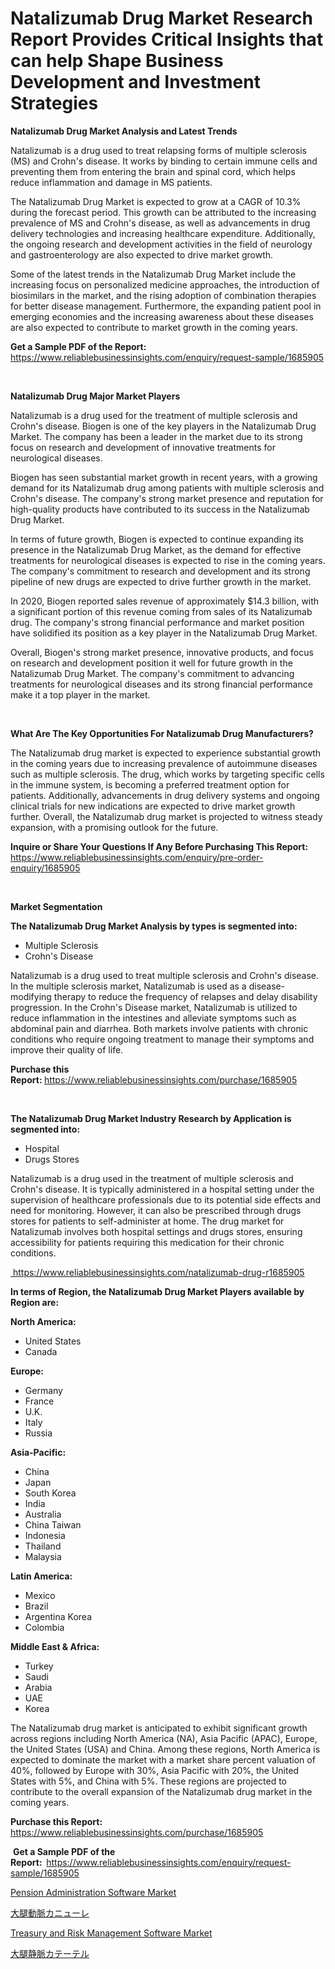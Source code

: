 <p><h1>Natalizumab Drug Market Research Report Provides Critical Insights that can help Shape Business Development and Investment Strategies</h1></p><p><strong>Natalizumab Drug Market Analysis and Latest Trends</strong></p>
<p><p>Natalizumab is a drug used to treat relapsing forms of multiple sclerosis (MS) and Crohn's disease. It works by binding to certain immune cells and preventing them from entering the brain and spinal cord, which helps reduce inflammation and damage in MS patients.</p><p>The Natalizumab Drug Market is expected to grow at a CAGR of 10.3% during the forecast period. This growth can be attributed to the increasing prevalence of MS and Crohn's disease, as well as advancements in drug delivery technologies and increasing healthcare expenditure. Additionally, the ongoing research and development activities in the field of neurology and gastroenterology are also expected to drive market growth.</p><p>Some of the latest trends in the Natalizumab Drug Market include the increasing focus on personalized medicine approaches, the introduction of biosimilars in the market, and the rising adoption of combination therapies for better disease management. Furthermore, the expanding patient pool in emerging economies and the increasing awareness about these diseases are also expected to contribute to market growth in the coming years.</p></p>
<p><strong>Get a Sample PDF of the Report:&nbsp;</strong> <a href="https://www.reliablebusinessinsights.com/enquiry/request-sample/1685905">https://www.reliablebusinessinsights.com/enquiry/request-sample/1685905</a></p>
<p>&nbsp;</p>
<p><strong>Natalizumab Drug Major Market Players</strong></p>
<p><p>Natalizumab is a drug used for the treatment of multiple sclerosis and Crohn's disease. Biogen is one of the key players in the Natalizumab Drug Market. The company has been a leader in the market due to its strong focus on research and development of innovative treatments for neurological diseases.</p><p>Biogen has seen substantial market growth in recent years, with a growing demand for its Natalizumab drug among patients with multiple sclerosis and Crohn's disease. The company's strong market presence and reputation for high-quality products have contributed to its success in the Natalizumab Drug Market.</p><p>In terms of future growth, Biogen is expected to continue expanding its presence in the Natalizumab Drug Market, as the demand for effective treatments for neurological diseases is expected to rise in the coming years. The company's commitment to research and development and its strong pipeline of new drugs are expected to drive further growth in the market.</p><p>In 2020, Biogen reported sales revenue of approximately $14.3 billion, with a significant portion of this revenue coming from sales of its Natalizumab drug. The company's strong financial performance and market position have solidified its position as a key player in the Natalizumab Drug Market.</p><p>Overall, Biogen's strong market presence, innovative products, and focus on research and development position it well for future growth in the Natalizumab Drug Market. The company's commitment to advancing treatments for neurological diseases and its strong financial performance make it a top player in the market.</p></p>
<p>&nbsp;</p>
<p><strong>What Are The Key Opportunities For Natalizumab Drug Manufacturers?</strong></p>
<p><p>The Natalizumab drug market is expected to experience substantial growth in the coming years due to increasing prevalence of autoimmune diseases such as multiple sclerosis. The drug, which works by targeting specific cells in the immune system, is becoming a preferred treatment option for patients. Additionally, advancements in drug delivery systems and ongoing clinical trials for new indications are expected to drive market growth further. Overall, the Natalizumab drug market is projected to witness steady expansion, with a promising outlook for the future.</p></p>
<p><strong>Inquire or Share Your Questions If Any Before Purchasing This Report:</strong> <a href="https://www.reliablebusinessinsights.com/enquiry/pre-order-enquiry/1685905">https://www.reliablebusinessinsights.com/enquiry/pre-order-enquiry/1685905</a></p>
<p>&nbsp;</p>
<p><strong>Market Segmentation</strong></p>
<p><strong>The Natalizumab Drug Market Analysis by types is segmented into:</strong></p>
<p><ul><li>Multiple Sclerosis</li><li>Crohn's Disease</li></ul></p>
<p><p>Natalizumab is a drug used to treat multiple sclerosis and Crohn's disease. In the multiple sclerosis market, Natalizumab is used as a disease-modifying therapy to reduce the frequency of relapses and delay disability progression. In the Crohn's Disease market, Natalizumab is utilized to reduce inflammation in the intestines and alleviate symptoms such as abdominal pain and diarrhea. Both markets involve patients with chronic conditions who require ongoing treatment to manage their symptoms and improve their quality of life.</p></p>
<p><strong>Purchase this Report:&nbsp;</strong><a href="https://www.reliablebusinessinsights.com/purchase/1685905">https://www.reliablebusinessinsights.com/purchase/1685905</a></p>
<p>&nbsp;</p>
<p><strong>The Natalizumab Drug Market Industry Research by Application is segmented into:</strong></p>
<p><ul><li>Hospital</li><li>Drugs Stores</li></ul></p>
<p><p>Natalizumab is a drug used in the treatment of multiple sclerosis and Crohn's disease. It is typically administered in a hospital setting under the supervision of healthcare professionals due to its potential side effects and need for monitoring. However, it can also be prescribed through drugs stores for patients to self-administer at home. The drug market for Natalizumab involves both hospital settings and drugs stores, ensuring accessibility for patients requiring this medication for their chronic conditions.</p></p>
<p><a href="https://www.reliablebusinessinsights.com/natalizumab-drug-r1685905">&nbsp;https://www.reliablebusinessinsights.com/natalizumab-drug-r1685905</a></p>
<p><strong>In terms of Region, the Natalizumab Drug Market Players available by Region are:</strong></p>
<p>
    <p> <strong> North America: </strong>
        <ul>
            <li>United States</li>
            <li>Canada</li>
        </ul>
        </p> 
    <p> <strong> Europe: </strong>
        <ul>
            <li>Germany</li>
            <li>France</li>
            <li>U.K.</li>
            <li>Italy</li>
            <li>Russia</li>
        </ul>
        </p> 
    <p> <strong> Asia-Pacific: </strong>
        <ul>
            <li>China</li>
            <li>Japan</li>
            <li>South Korea</li>
            <li>India</li>
            <li>Australia</li>
            <li>China Taiwan</li>
            <li>Indonesia</li>
            <li>Thailand</li>
            <li>Malaysia</li>
        </ul>
        </p> 
    <p> <strong> Latin America: </strong>
        <ul>
            <li>Mexico</li>
            <li>Brazil</li>
            <li>Argentina Korea</li>
            <li>Colombia</li>
        </ul>
        </p> 
    <p> <strong> Middle East & Africa: </strong>
        <ul>
            <li>Turkey</li>
            <li>Saudi</li>
            <li>Arabia</li>
            <li>UAE</li>
            <li>Korea</li>
        </ul>
    </p>
    </p>
<p><p>The Natalizumab drug market is anticipated to exhibit significant growth across regions including North America (NA), Asia Pacific (APAC), Europe, the United States (USA) and China. Among these regions, North America is expected to dominate the market with a market share percent valuation of 40%, followed by Europe with 30%, Asia Pacific with 20%, the United States with 5%, and China with 5%. These regions are projected to contribute to the overall expansion of the Natalizumab drug market in the coming years.</p></p>
<p><strong>Purchase this Report: </strong><a href="https://www.reliablebusinessinsights.com/purchase/1685905">https://www.reliablebusinessinsights.com/purchase/1685905</a></p>
<p>&nbsp;<strong>Get a Sample PDF of the Report:&nbsp;&nbsp;</strong><a href="https://www.reliablebusinessinsights.com/enquiry/request-sample/1685905">https://www.reliablebusinessinsights.com/enquiry/request-sample/1685905</a></p>
<p><strong></strong></p>
<p><p><a href="https://github.com/Krdamani25/Market-Research-Report-List-1/blob/main/pension-administration-software-market.md">Pension Administration Software Market</a></p><p><a href="https://github.com/DeonBoer2023/Market-Research-Report-List-2/blob/main/5505402177261.md">大腿動脈カニューレ</a></p><p><a href="https://github.com/alexcrou8/Market-Research-Report-List-1/blob/main/treasury-and-risk-management-software-market.md">Treasury and Risk Management Software Market</a></p><p><a href="https://github.com/dawson566/Market-Research-Report-List-2/blob/main/9560255177260.md">大腿静脈カテーテル</a></p></p>